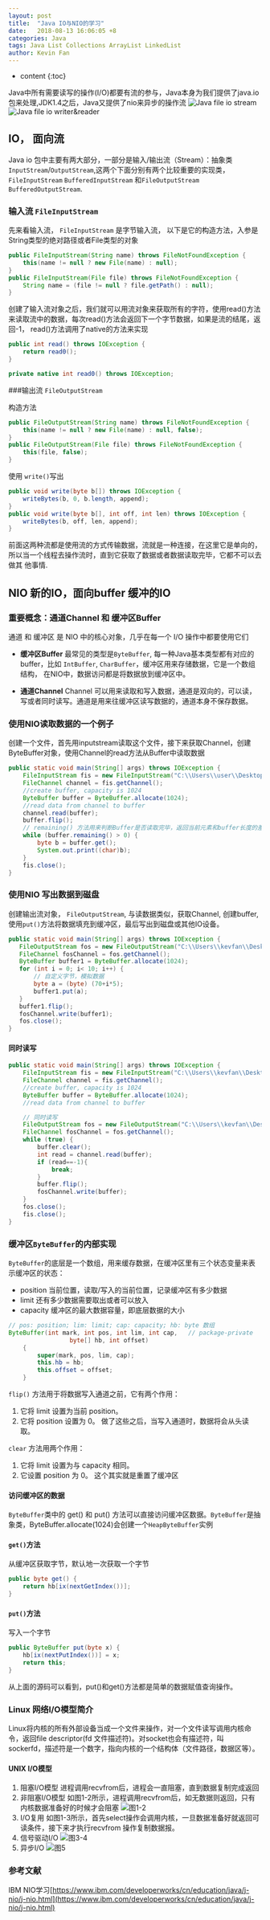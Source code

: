 ```yaml
---
layout: post
title:  "Java IO与NIO的学习"
date:   2018-08-13 16:06:05 +8
categories: Java
tags: Java List Collections ArrayList LinkedList
author: Kevin Fan
---
```


* content
{:toc}

Java中所有需要读写的操作(I/O)都要有流的参与，Java本身为我们提供了java.io包来处理,JDK1.4之后，Java又提供了nio来异步的操作流
![Java file io stream](../images/java/jdk/io/file_io%20stream.jpg)
![Java file io writer&reader](../images/java/jdk/io/java%20io%20writer%20reader.gif)
<!-- more -->

## IO， 面向流
Java io 包中主要有两大部分，一部分是输入/输出流（Stream）：抽象类`InputStream`/`OutputStream`,这两个下面分别有两个比较重要的实现类，`FileInputStream` `BufferedInputStream`
和`FileOutputStream` `BufferedOutputStream`.

### 输入流 `FileInputStream`

先来看输入流， `FileInputStream` 是字节输入流， 以下是它的构造方法，入参是String类型的绝对路径或者File类型的对象
```java
public FileInputStream(String name) throws FileNotFoundException {
    this(name != null ? new File(name) : null);
}
public FileInputStream(File file) throws FileNotFoundException {
    String name = (file != null ? file.getPath() : null);
}
```
创建了输入流对象之后，我们就可以用流对象来获取所有的字符，使用read()方法来读取流中的数据，每次read()方法会返回下一个字节数据，如果是流的结尾，返回-1，
read()方法调用了native的方法来实现
```java
public int read() throws IOException {
    return read0();
}

private native int read0() throws IOException;
```

###输出流 `FileOutputStream`

构造方法
```java
public FileOutputStream(String name) throws FileNotFoundException {
    this(name != null ? new File(name) : null, false);
}
public FileOutputStream(File file) throws FileNotFoundException {
    this(file, false);
}
```
使用 `write()`写出
```java
public void write(byte b[]) throws IOException {
    writeBytes(b, 0, b.length, append);
}
public void write(byte b[], int off, int len) throws IOException {
    writeBytes(b, off, len, append);
}
```
前面这两种流都是使用流的方式传输数据，流就是一种连接，在这里它是单向的，所以当一个线程去操作流时，直到它获取了数据或者数据读取完毕，它都不可以去做其
他事情.

## NIO 新的IO，面向buffer 缓冲的IO

### 重要概念：通道Channel 和 缓冲区Buffer

通道 和 缓冲区 是 NIO 中的核心对象，几乎在每一个 I/O 操作中都要使用它们

* **缓冲区Buffer**
     最常见的类型是`ByteBuffer`, 每一种Java基本类型都有对应的buffer，比如 `IntBuffer`, `CharBuffer`，缓冲区用来存储数据，它是一个数组
     结构， 在NIO中，数据访问都是将数据放到缓冲区中。
     
* **通道Channel**
    Channel 可以用来读取和写入数据，通道是双向的，可以读，写或者同时读写。通道是用来往缓冲区读写数据的，通道本身不保存数据。
    
### 使用NIO读取数据的一个例子

创建一个文件，首先用inputstream读取这个文件，接下来获取Channel，创建ByteBuffer对象，使用Channel的read方法从Buffer中读取数据
```java
public static void main(String[] args) throws IOException {
    FileInputStream fis = new FileInputStream("C:\\Users\\user\\Desktop\\New Text Document.html");
    FileChannel channel = fis.getChannel();
    //create buffer, capacity is 1024
    ByteBuffer buffer = ByteBuffer.allocate(1024);
    //read data from channel to buffer
    channel.read(buffer);
    buffer.flip();
    // remaining() 方法用来判断Buffer是否读取完毕，返回当前元素和buffer长度的差值。
    while (buffer.remaining() > 0) {
        byte b = buffer.get();
        System.out.print((char)b);
    }
    fis.close();
}
```
 ### 使用NIO 写出数据到磁盘
 
 创建输出流对象， `FileOutputStream`, 与读数据类似，获取Channel, 创建buffer, 使用`put()`方法将数据填充到缓冲区，最后写出到磁盘或其他IO设备。
 ```java
public static void main(String[] args) throws IOException {
    FileOutputStream fos = new FileOutputStream("C:\\Users\\kevfan\\Desktop\\output.txt");
    FileChannel fosChannel = fos.getChannel();
    ByteBuffer buffer1 = ByteBuffer.allocate(1024);
    for (int i = 0; i< 10; i++) {
        // 自定义字节，模拟数据
        byte a = (byte) (70+i*5);
        buffer1.put(a);
    }
    buffer1.flip();
    fosChannel.write(buffer1);
    fos.close();
}
```

#### 同时读写

```java
public static void main(String[] args) throws IOException {
    FileInputStream fis = new FileInputStream("C:\\Users\\kevfan\\Desktop\\New Text Document.html");
    FileChannel channel = fis.getChannel();
    //create buffer, capacity is 1024
    ByteBuffer buffer = ByteBuffer.allocate(1024);
    //read data from channel to buffer

    // 同时读写
    FileOutputStream fos = new FileOutputStream("C:\\Users\\kevfan\\Desktop\\output.txt");
    FileChannel fosChannel = fos.getChannel();
    while (true) {
        buffer.clear();
        int read = channel.read(buffer);
        if (read==-1){
            break;
        }
        buffer.flip();
        fosChannel.write(buffer);
    }
    fos.close();
    fis.close();
}
```

### 缓冲区`ByteBuffer`的内部实现

`ByteBuffer`的底层是一个数组，用来缓存数据，在缓冲区里有三个状态变量来表示缓冲区的状态：
* position 当前位置，读取/写入的当前位置，记录缓冲区有多少数据
* limit    还有多少数据需要取出或者可以放入
* capacity 缓冲区的最大数据容量，即底层数据的大小

```java
// pos: position; lim: limit; cap: capacity; hb: byte 数组
ByteBuffer(int mark, int pos, int lim, int cap,   // package-private
                 byte[] hb, int offset)
    {
        super(mark, pos, lim, cap);
        this.hb = hb;
        this.offset = offset;
    }
```

`flip()` 方法用于将数据写入通道之前，它有两个作用：
1. 它将 limit 设置为当前 position。
2. 它将 position 设置为 0。
做了这些之后，当写入通道时，数据将会从头读取。

`clear` 方法用两个作用：
1. 它将 limit 设置为与 capacity 相同。
2. 它设置 position 为 0。
这个其实就是重置了缓冲区

#### 访问缓冲区的数据

`ByteBuffer`类中的 get() 和 put() 方法可以直接访问缓冲区数据。`ByteBuffer`是抽象类，ByteBuffer.allocate(1024)会创建一个`HeapByteBuffer`实例

#### `get()`方法

从缓冲区获取字节，默认地一次获取一个字节
```java
public byte get() {
    return hb[ix(nextGetIndex())];
}
```

#### `put()`方法

写入一个字节
```java
public ByteBuffer put(byte x) {
    hb[ix(nextPutIndex())] = x;
    return this;
}
```
从上面的源码可以看到，put()和get()方法都是简单的数据赋值查询操作。

### Linux 网络I/O模型简介
Linux将内核的所有外部设备当成一个文件来操作，对一个文件读写调用内核命令，返回file descriptor(fd 文件描述符)。对socket也会有描述符，叫
sockerfd，描述符是一个数字，指向内核的一个结构体（文件路径，数据区等）。

#### UNIX I/O模型

1. 阻塞I/O模型
  进程调用recvfrom后，进程会一直阻塞，直到数据复制完成返回
2. 非阻塞I/O模型
  如图1-2所示，进程调用recvfrom后，如无数据则返回，只有内核数据准备好的时候才会阻塞
  ![图1-2](../images/java/jdk/io/unix%20io%201-2.jpg)
3. I/O复用
  如图1-3所示，首先select操作会调用内核，一旦数据准备好就返回可读条件，接下来才执行recvfrom
  操作复制数据报。
4. 信号驱动I/O
  ![图3-4](../images/java/jdk/io/unix%20io%201-3%201-4.jpg)
5. 异步I/O
  ![图5](../images/java/jdk/io/unix%20io%201-5.jpg)

### 参考文献

IBM NIO学习[https://www.ibm.com/developerworks/cn/education/java/j-nio/j-nio.html](https://www.ibm.com/developerworks/cn/education/java/j-nio/j-nio.html)

